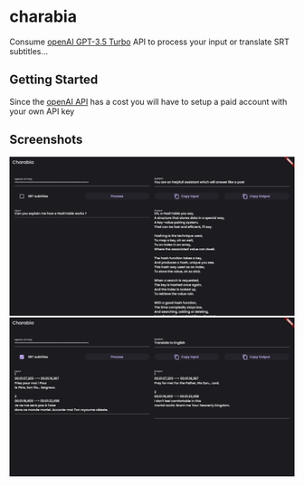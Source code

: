 # charabia

Consume [openAI GPT-3.5 Turbo](https://platform.openai.com/docs/models/gpt-3-5) API to process your input or translate SRT subtitles…

## Getting Started

Since the [openAI API](https://openai.com/api/) has a cost you will have to setup a paid account with your own API key

## Screenshots
![charabia-gpt-3.5](https://github.com/ethicnology/charabia/blob/main/assets/charabia-gpt-3.5.png)
![charabia-translate-subtitles](https://github.com/ethicnology/charabia/blob/main/assets/charabia-translate-subtitles.png)
